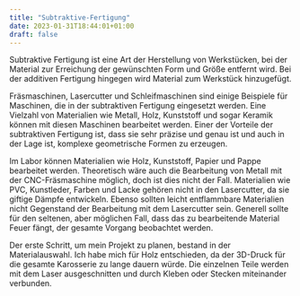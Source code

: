 ```yaml
---
title: "Subtraktive-Fertigung"
date: 2023-01-31T18:44:01+01:00
draft: false
---
```


Subtraktive Fertigung ist eine Art der Herstellung von Werkstücken, bei der Material zur Erreichung der gewünschten Form und Größe entfernt wird. Bei der additiven Fertigung hingegen wird Material zum Werkstück hinzugefügt.

Fräsmaschinen, Lasercutter und Schleifmaschinen sind einige Beispiele für Maschinen, die in der subtraktiven Fertigung eingesetzt werden. Eine Vielzahl von Materialien wie Metall, Holz, Kunststoff und sogar Keramik können mit diesen Maschinen bearbeitet werden. Einer der Vorteile der subtraktiven Fertigung ist, dass sie sehr präzise und genau ist und auch in der Lage ist, komplexe geometrische Formen zu erzeugen.

Im Labor können Materialien wie Holz, Kunststoff, Papier und Pappe bearbeitet werden. Theoretisch wäre auch die Bearbeitung von Metall mit der CNC-Fräsmaschine möglich, doch ist dies nicht der Fall. Materialien wie PVC, Kunstleder, Farben und Lacke gehören nicht in den Lasercutter, da sie giftige Dämpfe entwickeln. Ebenso sollten leicht entflammbare Materialien nicht Gegenstand der Bearbeitung mit dem Lasercutter sein. Generell sollte für den seltenen, aber möglichen Fall, dass das zu bearbeitende Material Feuer fängt, der gesamte Vorgang beobachtet werden.

Der erste Schritt, um mein Projekt zu planen, bestand in der Materialauswahl. Ich habe mich für Holz entschieden, da der 3D-Druck für die gesamte Karosserie zu lange dauern würde. Die einzelnen Teile werden mit dem Laser ausgeschnitten und durch Kleben oder Stecken miteinander verbunden.

